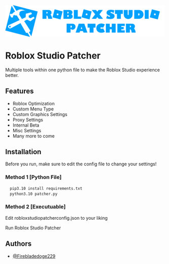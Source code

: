 
![Roblox Studio Patcher Logo](https://github.com/Firebladedoge229/RobloxStudioPatcher/blob/main/logo.png?raw=true)


# Roblox Studio Patcher

Multiple tools within one python file to make the Roblox Studio experience better.

## Features

- Roblox Optimization
- Custom Menu Type
- Custom Graphics Settings
- Proxy Settings
- Internal Beta
- Misc Settings
- Many more to come


## Installation

Before you run, make sure to edit the config file to change your settings!

### Method 1 \[Python File]

```bash
  pip3.10 install requirements.txt
  python3.10 patcher.py
```
### Method 2 \[Executuable]

Edit robloxstudiopatcherconfig.json to your liking

Run Roblox Studio Patcher

## Authors

- [@Firebladedoge229](https://www.github.com/Firebladedoge229)

